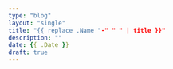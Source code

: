 ```yaml
---
type: "blog"
layout: "single"
title: "{{ replace .Name "-" " " | title }}"
description: ""
date: {{ .Date }}
draft: true
---
```


